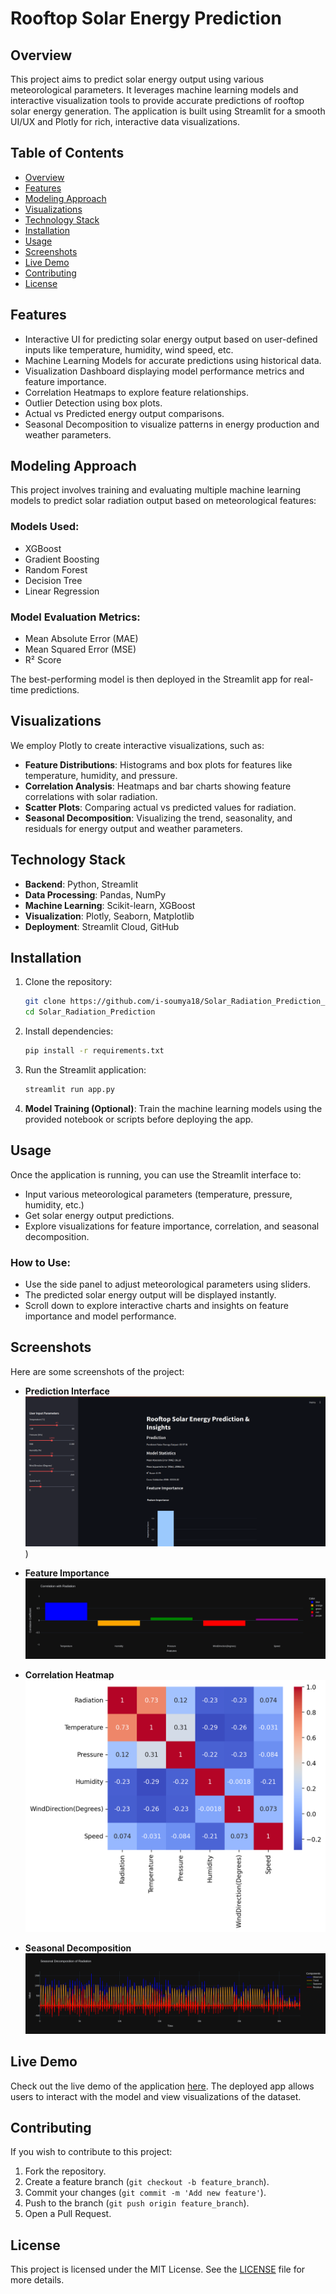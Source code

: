 # Rooftop Solar Energy Prediction

## Overview

This project aims to predict solar energy output using various meteorological parameters. It leverages machine learning models and interactive visualization tools to provide accurate predictions of rooftop solar energy generation. The application is built using Streamlit for a smooth UI/UX and Plotly for rich, interactive data visualizations.

## Table of Contents

- [Overview](#overview)
- [Features](#features)
- [Modeling Approach](#modeling-approach)
- [Visualizations](#visualizations)
- [Technology Stack](#technology-stack)
- [Installation](#installation)
- [Usage](#usage)
- [Screenshots](#screenshots)
- [Live Demo](#live-demo)
- [Contributing](#contributing)
- [License](#license)

## Features

- Interactive UI for predicting solar energy output based on user-defined inputs like temperature, humidity, wind speed, etc.
- Machine Learning Models for accurate predictions using historical data.
- Visualization Dashboard displaying model performance metrics and feature importance.
- Correlation Heatmaps to explore feature relationships.
- Outlier Detection using box plots.
- Actual vs Predicted energy output comparisons.
- Seasonal Decomposition to visualize patterns in energy production and weather parameters.

## Modeling Approach

This project involves training and evaluating multiple machine learning models to predict solar radiation output based on meteorological features:

### Models Used:
- XGBoost
- Gradient Boosting
- Random Forest
- Decision Tree
- Linear Regression

### Model Evaluation Metrics:
- Mean Absolute Error (MAE)
- Mean Squared Error (MSE)
- R² Score

The best-performing model is then deployed in the Streamlit app for real-time predictions.

## Visualizations

We employ Plotly to create interactive visualizations, such as:

- **Feature Distributions**: Histograms and box plots for features like temperature, humidity, and pressure.
- **Correlation Analysis**: Heatmaps and bar charts showing feature correlations with solar radiation.
- **Scatter Plots**: Comparing actual vs predicted values for radiation.
- **Seasonal Decomposition**: Visualizing the trend, seasonality, and residuals for energy output and weather parameters.

## Technology Stack

- **Backend**: Python, Streamlit
- **Data Processing**: Pandas, NumPy
- **Machine Learning**: Scikit-learn, XGBoost
- **Visualization**: Plotly, Seaborn, Matplotlib
- **Deployment**: Streamlit Cloud, GitHub

## Installation

1. Clone the repository:

    ```bash
    git clone https://github.com/i-soumya18/Solar_Radiation_Prediction_Using_MachineLearning.git
    cd Solar_Radiation_Prediction
    ```

2. Install dependencies:

    ```bash
    pip install -r requirements.txt
    ```

3. Run the Streamlit application:

    ```bash
    streamlit run app.py
    ```

4. **Model Training (Optional)**: Train the machine learning models using the provided notebook or scripts before deploying the app.

## Usage

Once the application is running, you can use the Streamlit interface to:

- Input various meteorological parameters (temperature, pressure, humidity, etc.)
- Get solar energy output predictions.
- Explore visualizations for feature importance, correlation, and seasonal decomposition.

### How to Use:

- Use the side panel to adjust meteorological parameters using sliders.
- The predicted solar energy output will be displayed instantly.
- Scroll down to explore interactive charts and insights on feature importance and model performance.

## Screenshots

Here are some screenshots of the project:

- **Prediction Interface**  
  ![Prediction Interface](/interface.png)
)

- **Feature Importance**  
  ![Feature Importance](/importance.png)

- **Correlation Heatmap**  
  ![Correlation Heatmap](/heatmap.png)

- **Seasonal Decomposition**  
  ![Seasonal Decomposition](/decomposition.png)

## Live Demo

Check out the live demo of the application [here](https://solar-radiation-prediction.streamlit.app/). The deployed app allows users to interact with the model and view visualizations of the dataset.
## Contributing

If you wish to contribute to this project:

1. Fork the repository.
2. Create a feature branch (`git checkout -b feature_branch`).
3. Commit your changes (`git commit -m 'Add new feature'`).
4. Push to the branch (`git push origin feature_branch`).
5. Open a Pull Request.

## License

This project is licensed under the MIT License. See the [LICENSE](LICENSE) file for more details.
